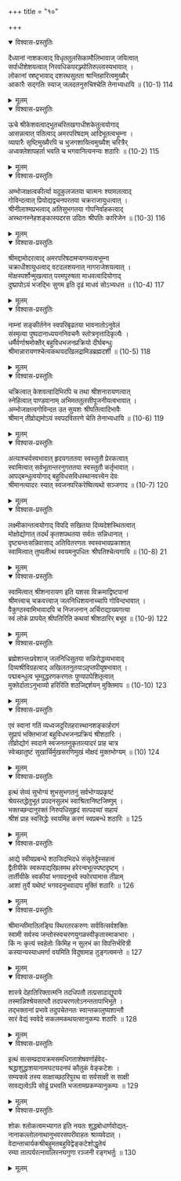 +++
title = "१०"

+++
<details open><summary>विश्वास-प्रस्तुतिः</summary>

दैध्यानां नाशकत्वाद् विधृततुलसिकामौलिभावाज् जयित्वात्  
सर्पाधीशेशयत्वात् निरवधिकपरञ्ज्योतिरुल्लास्यभावात् ।  
लोकानां स्रष्टृभावाद् दशरथसुतता श्रान्तिहारित्वमुख्यैर्  
आकारैः सद्गतिः स्याज् जलदतनुरुचिश्चेति तेनाभ्यधायि ॥ (10-1) 114
</details>

<details><summary>मूलम्</summary>

दैध्यानां नाशकत्वाद् विधृततुलसिकामौलिभावाज् जयित्वात्  
सर्पाधीशेशयत्वात् निरवधिकपरञ्ज्योतिरुल्लास्यभावात् ।  
लोकानां स्रष्टृभावाद् दशरथसुतता श्रान्तिहारित्वमुख्यैर्  
आकारैः सद्गतिः स्याज् जलदतनुरुचिश्चेति तेनाभ्यधायि ॥ (10-1) 114
</details>



<details open><summary>विश्वास-प्रस्तुतिः</summary>

ऊचे श्रीकेशवत्वाद्भुतचरितखगाधीशकेतुत्वयोगाद्  
आसन्नत्वात् पतित्वाद् अमरपरिषदाम् आदिभूतत्वभूम्ना ।  
व्यापारैः सृष्टिमुख्यैरपि च भुजगशायित्वमुख्यैश् चरित्रैर्  
अध्वक्लेशापहर्ता भवति च भगवानित्यनन्यः शठारिः ॥ (10-2) 115
</details>

<details><summary>मूलम्</summary>

ऊचे श्रीकेशवत्वाद्भुतचरितखगाधीशकेतुत्वयोगाद्  
आसन्नत्वात् पतित्वाद् अमरपरिषदाम् आदिभूतत्वभूम्ना ।  
व्यापारैः सृष्टिमुख्यैरपि च भुजगशायित्वमुख्यैश् चरित्रैर्  
अध्वक्लेशापहर्ता भवति च भगवानित्यनन्यः शठारिः ॥ (10-2) 115
</details>



<details open><summary>विश्वास-प्रस्तुतिः</summary>

अम्भोजाक्षत्वकीर्त्या यदुकुलजतया चात्मनः श्यामलत्वाद्  
गोविन्दत्वात् प्रियोद्यद्वचनपरतया चक्रराजायुधत्वात् ।  
श्रीनीलाश्मप्रभत्वाद् अतिसुभगतया गोपनिर्वाहकत्वाद्  
अस्थानस्नेहशङ्कास्पदरस उदितः श्रीपतिः कारिजेन ॥ (10-3) 116
</details>

<details><summary>मूलम्</summary>

अम्भोजाक्षत्वकीर्त्या यदुकुलजतया चात्मनः श्यामलत्वाद्  
गोविन्दत्वात् प्रियोद्यद्वचनपरतया चक्रराजायुधत्वात् ।  
श्रीनीलाश्मप्रभत्वाद् अतिसुभगतया गोपनिर्वाहकत्वाद्  
अस्थानस्नेहशङ्कास्पदरस उदितः श्रीपतिः कारिजेन ॥ (10-3) 116
</details>



<details open><summary>विश्वास-प्रस्तुतिः</summary>

श्रीमद्दामोदरत्वाद् अमरपरिषदामप्यगम्यत्वभूम्ना  
चक्राधीशायुधत्वाद् वटदलशयनात् नागराजेशयत्वात् ।  
मोक्षस्पर्शोन्मुखत्वात् परमपुरुषता माधवत्वादियोगाद्  
दुष्प्रापोऽयं भजद्भिः सुगम इति दृढं माधवं सोऽभ्यधत्त ॥ (10-4) 117
</details>

<details><summary>मूलम्</summary>

श्रीमद्दामोदरत्वाद् अमरपरिषदामप्यगम्यत्वभूम्ना  
चक्राधीशायुधत्वाद् वटदलशयनात् नागराजेशयत्वात् ।  
मोक्षस्पर्शोन्मुखत्वात् परमपुरुषता माधवत्वादियोगाद्  
दुष्प्रापोऽयं भजद्भिः सुगम इति दृढं माधवं सोऽभ्यधत्त ॥ (10-4) 117
</details>



<details open><summary>विश्वास-प्रस्तुतिः</summary>

नाम्नां सङ्कीर्तनेन स्वपरिबृढतया भावनातोऽनुवेलं  
संस्मृत्या पुष्पदानाध्ययननिवचनैः स्तोत्रनृत्तादिकृत्यैः ।  
धर्मैर्वर्णाश्रमोक्तैर् बहुविधभजनप्रक्रियो दीर्घबन्धुः  
श्रीमान्नारायणश्चेत्यकथयदखिलद्रामिडब्रह्मदर्शी ॥ (10-5) 118
</details>

<details><summary>मूलम्</summary>

नाम्नां सङ्कीर्तनेन स्वपरिबृढतया भावनातोऽनुवेलं  
संस्मृत्या पुष्पदानाध्ययननिवचनैः स्तोत्रनृत्तादिकृत्यैः ।  
धर्मैर्वर्णाश्रमोक्तैर् बहुविधभजनप्रक्रियो दीर्घबन्धुः  
श्रीमान्नारायणश्चेत्यकथयदखिलद्रामिडब्रह्मदर्शी ॥ (10-5) 118
</details>



<details open><summary>विश्वास-प्रस्तुतिः</summary>

चक्रित्वात् केशवत्वादिभिरपि च तथा श्रीशनारायणत्वात्  
स्नेहित्वात् पाण्डवानाम् अभिमततुलसीपूजनीयत्वभावात् ।  
अम्भोजाक्षत्वगोविन्दत उत सुयशः श्रीपतित्वादिभावैः  
श्रीमान् तीव्रोद्यमोऽयं स्वपदवितरणे चेति तेनाभ्यधायि ॥ (10-6) 119
</details>

<details><summary>मूलम्</summary>

चक्रित्वात् केशवत्वादिभिरपि च तथा श्रीशनारायणत्वात्  
स्नेहित्वात् पाण्डवानाम् अभिमततुलसीपूजनीयत्वभावात् ।  
अम्भोजाक्षत्वगोविन्दत उत सुयशः श्रीपतित्वादिभावैः  
श्रीमान् तीव्रोद्यमोऽयं स्वपदवितरणे चेति तेनाभ्यधायि ॥ (10-6) 119
</details>



<details open><summary>विश्वास-प्रस्तुतिः</summary>

अत्याश्चर्यस्वभावात् हृदयगततया स्वस्तुतौ प्रेरकत्वात्  
स्वामित्वात् सर्वभूतान्तरनुगततया स्वस्तुतौ कर्तृभावात् ।  
आपद्बन्धुत्वयोगाद् बहुविधसविधस्थानवत्त्वेन देवः  
श्रीमानत्यादरः स्यात् स्वजनपरिकरेष्वित्यथो सञ्जगाद ॥ (10-7) 120
</details>

<details><summary>मूलम्</summary>

अत्याश्चर्यस्वभावात् हृदयगततया स्वस्तुतौ प्रेरकत्वात्  
स्वामित्वात् सर्वभूतान्तरनुगततया स्वस्तुतौ कर्तृभावात् ।  
आपद्बन्धुत्वयोगाद् बहुविधसविधस्थानवत्त्वेन देवः  
श्रीमानत्यादरः स्यात् स्वजनपरिकरेष्वित्यथो सञ्जगाद ॥ (10-7) 120
</details>



<details open><summary>विश्वास-प्रस्तुतिः</summary>

लक्ष्मीकान्तत्वयोगाद् विपदि सखितया दिव्यदेशस्थितत्वात्  
मोक्षोद्योगात् तदर्थं कृतशपथतया सर्वतः सन्निधानात् ।  
दृष्ट्यन्तःसन्निवासाद् अतिवितरणतः स्वस्वभावप्रकाशात्  
स्वामित्वात् तुष्यतीत्थं स्वयमनुपधितः श्रीपतिश्चेत्यगायि ॥ (10-8) 21
</details>

<details><summary>मूलम्</summary>

लक्ष्मीकान्तत्वयोगाद् विपदि सखितया दिव्यदेशस्थितत्वात्  
मोक्षोद्योगात् तदर्थं कृतशपथतया सर्वतः सन्निधानात् ।  
दृष्ट्यन्तःसन्निवासाद् अतिवितरणतः स्वस्वभावप्रकाशात्  
स्वामित्वात् तुष्यतीत्थं स्वयमनुपधितः श्रीपतिश्चेत्यगायि ॥ (10-8) 21
</details>



<details open><summary>विश्वास-प्रस्तुतिः</summary>

स्वामित्वात् श्रीशनारायण इति यशसा विक्रमाद्विष्टपानां  
श्रीमत्त्वाच् चक्रवत्त्वाज् जलनिधिशयनाच्चापि गोविन्दभावात् ।  
वैकुण्ठस्वामिभावादपि च निजजनान् अर्चिराद्याख्यगत्या  
स्वं लोकं प्रापयेत् श्रीपतिरिति कथयां श्रीशठारिर् बभूव ॥ (10-9) 122
</details>

<details><summary>मूलम्</summary>

स्वामित्वात् श्रीशनारायण इति यशसा विक्रमाद्विष्टपानां  
श्रीमत्त्वाच् चक्रवत्त्वाज् जलनिधिशयनाच्चापि गोविन्दभावात् ।  
वैकुण्ठस्वामिभावादपि च निजजनान् अर्चिराद्याख्यगत्या  
स्वं लोकं प्रापयेत् श्रीपतिरिति कथयां श्रीशठारिर् बभूव ॥ (10-9) 122
</details>



<details open><summary>विश्वास-प्रस्तुतिः</summary>

ब्रह्मेशान्तःप्रवेशाज् जलनिधिसुतया सन्निरोद्धव्यभावाद्  
दिव्यश्रीविग्रहत्वाद् अखिलतनुतयाऽतृप्तपीयूषभावात् ।  
पद्माबन्धुत्व भूम्युद्धरणकरणतः पुण्यपापेशितृत्वात्  
मुक्तेर्दाताऽनुभाव्यो हरिरिति शठजिद्दर्शयन् मुक्तिमाप ॥ (10-10) 123
</details>

<details><summary>मूलम्</summary>

ब्रह्मेशान्तःप्रवेशाज् जलनिधिसुतया सन्निरोद्धव्यभावाद्  
दिव्यश्रीविग्रहत्वाद् अखिलतनुतयाऽतृप्तपीयूषभावात् ।  
पद्माबन्धुत्व भूम्युद्धरणकरणतः पुण्यपापेशितृत्वात्  
मुक्तेर्दाताऽनुभाव्यो हरिरिति शठजिद्दर्शयन् मुक्तिमाप ॥ (10-10) 123
</details>



<details open><summary>विश्वास-प्रस्तुतिः</summary>

एवं स्वानां गतिं व्यध्वजदुरितहरास्थानशङ्कार्हरागं  
सुप्रापं भक्तिभाजां बहुविधभजनप्रक्रियं श्रीशठारिः ।  
तीव्रोद्योगं स्वदाने स्वजनतनुकृतात्यादरं प्राह चात्र  
स्वेच्छातुष्टं सुखार्चिर्मुखसरणिमुखं मोक्षदं मुक्तभोग्यम् ॥ (10) 124
</details>

<details><summary>मूलम्</summary>

एवं स्वानां गतिं व्यध्वजदुरितहरास्थानशङ्कार्हरागं  
सुप्रापं भक्तिभाजां बहुविधभजनप्रक्रियं श्रीशठारिः ।  
तीव्रोद्योगं स्वदाने स्वजनतनुकृतात्यादरं प्राह चात्र  
स्वेच्छातुष्टं सुखार्चिर्मुखसरणिमुखं मोक्षदं मुक्तभोग्यम् ॥ (10) 124
</details>



<details open><summary>विश्वास-प्रस्तुतिः</summary>

इत्थं सेव्यं सुभोग्यं शुभसुभगतनुं सर्वभोग्यप्रकृष्टं  
श्रेयस्तद्धेतुभूतं प्रपदनसुलभं स्वाश्रितानिष्टजिष्णुम् ।  
भक्तच्छन्दानुरक्तं निरुपधिसुहृदं सत्पदव्यां सहायं  
श्रीशं प्राह स्वसिद्धेः स्वयमिह करणं स्वप्रबन्धे शठारिः ॥ 125
</details>

<details><summary>मूलम्</summary>

इत्थं सेव्यं सुभोग्यं शुभसुभगतनुं सर्वभोग्यप्रकृष्टं  
श्रेयस्तद्धेतुभूतं प्रपदनसुलभं स्वाश्रितानिष्टजिष्णुम् ।  
भक्तच्छन्दानुरक्तं निरुपधिसुहृदं सत्पदव्यां सहायं  
श्रीशं प्राह स्वसिद्धेः स्वयमिह करणं स्वप्रबन्धे शठारिः ॥ 125
</details>



<details open><summary>विश्वास-प्रस्तुतिः</summary>

आद्ये स्वीयप्रबन्धे शठजिदभिदधे संसृतेर्दुस्सहत्वं  
द्वैतीयीके स्वरूपाद्यखिलमथ हरेरन्वभूत्स्पष्टदृष्टम् ।  
तार्तीयीके स्वकीयां भगवदनुभवे स्फोरयामास तीव्राम्  
आशां तुर्ये यथेष्टं भगवदनुभवादाप मुक्तिं शठारिः ॥ 126
</details>

<details><summary>मूलम्</summary>

आद्ये स्वीयप्रबन्धे शठजिदभिदधे संसृतेर्दुस्सहत्वं  
द्वैतीयीके स्वरूपाद्यखिलमथ हरेरन्वभूत्स्पष्टदृष्टम् ।  
तार्तीयीके स्वकीयां भगवदनुभवे स्फोरयामास तीव्राम्  
आशां तुर्ये यथेष्टं भगवदनुभवादाप मुक्तिं शठारिः ॥ 126
</details>



<details open><summary>विश्वास-प्रस्तुतिः</summary>

श्रीमान्सीमातिलङ्घि स्थिरतरकरुणः सर्ववित्सर्वशक्तिः  
स्वामी सर्वस्य जन्तोस्स्वचरणयुगळस्वीकृतास्माकभारः ।  
किं नः कृत्यं स्वहेतोः किमिह न सुलभं का विपत्तिर्भवित्री  
कस्यान्यस्याधमर्णा वयमिति विदुषामाह तुङ्गत्वमन्ते ॥ 127
</details>

<details><summary>मूलम्</summary>

श्रीमान्सीमातिलङ्घि स्थिरतरकरुणः सर्ववित्सर्वशक्तिः  
स्वामी सर्वस्य जन्तोस्स्वचरणयुगळस्वीकृतास्माकभारः ।  
किं नः कृत्यं स्वहेतोः किमिह न सुलभं का विपत्तिर्भवित्री  
कस्यान्यस्याधमर्णा वयमिति विदुषामाह तुङ्गत्वमन्ते ॥ 127
</details>



<details open><summary>विश्वास-प्रस्तुतिः</summary>

शास्त्रे देहातिरिक्तात्मनि तदधिपतौ तत्प्रसादाद्युपाये  
तस्मान्निश्श्रेयसाप्तौ तदपचरणतोऽनन्ततापाभिभूते ।  
तद्भक्तानां प्रभावे तदुपचेतनतः स्वान्तकालुष्यशान्तौ  
सारं वेद्यं स्ववेदे सकलमकथयत्सानुकम्पः शठारिः ॥ 128
</details>

<details><summary>मूलम्</summary>

शास्त्रे देहातिरिक्तात्मनि तदधिपतौ तत्प्रसादाद्युपाये  
तस्मान्निश्श्रेयसाप्तौ तदपचरणतोऽनन्ततापाभिभूते ।  
तद्भक्तानां प्रभावे तदुपचेतनतः स्वान्तकालुष्यशान्तौ  
सारं वेद्यं स्ववेदे सकलमकथयत्सानुकम्पः शठारिः ॥ 128
</details>



<details open><summary>विश्वास-प्रस्तुतिः</summary>

इत्थं सत्सम्प्रदायक्रमसमधिगताशेषवर्णार्हवेद-  
श्रद्धाशुद्धाशयानामघटयदनघं कौतुकं वेङ्कटेशः ।  
सम्यक्त्वे तस्य साक्षाच्छठरिपुरथ वा सर्वसाक्षी स साक्षी  
सावद्यत्वेऽपि सोढुं प्रभवति भजतामप्रकम्प्यानुकम्पः ॥ 129
</details>

<details><summary>मूलम्</summary>

इत्थं सत्सम्प्रदायक्रमसमधिगताशेषवर्णार्हवेद-  
श्रद्धाशुद्धाशयानामघटयदनघं कौतुकं वेङ्कटेशः ।  
सम्यक्त्वे तस्य साक्षाच्छठरिपुरथ वा सर्वसाक्षी स साक्षी  
सावद्यत्वेऽपि सोढुं प्रभवति भजतामप्रकम्प्यानुकम्पः ॥ 129
</details>



<details open><summary>विश्वास-प्रस्तुतिः</summary>

शोकः श्लोकत्वमभ्यागत इति नयतः शुद्धबोधार्णवोद्यत्-  
नानाकल्लोलनाथानुभवरसपरीवाहतः श्राव्यवेदात् ।  
वेदान्ताचार्यकश्रीबहुमतबहुविद्वेङ्कटेशोद्धृतेयं  
रम्या तात्पर्यरत्नावलिरनघगुणा रञ्जनी रङ्गभर्तुः ॥ 130
</details>

<details><summary>मूलम्</summary>

शोकः श्लोकत्वमभ्यागत इति नयतः शुद्धबोधार्णवोद्यत्-  
नानाकल्लोलनाथानुभवरसपरीवाहतः श्राव्यवेदात् ।  
वेदान्ताचार्यकश्रीबहुमतबहुविद्वेङ्कटेशोद्धृतेयं  
रम्या तात्पर्यरत्नावलिरनघगुणा रञ्जनी रङ्गभर्तुः ॥ 130
</details>